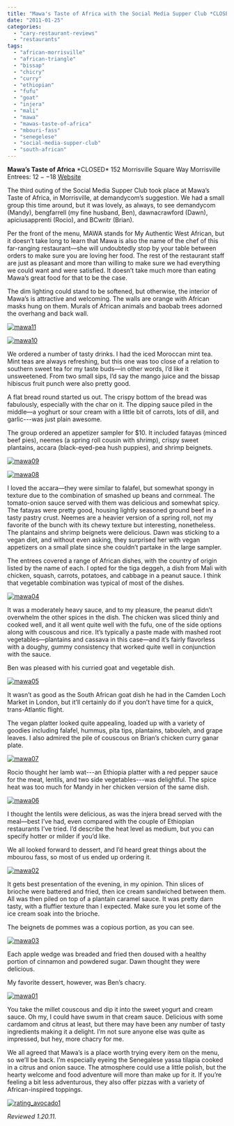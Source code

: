 ```yaml
---
title: "Mawa's Taste of Africa with the Social Media Supper Club *CLOSED*"
date: "2011-01-25"
categories:
  - "cary-restaurant-reviews"
  - "restaurants"
tags:
  - "african-morrisville"
  - "african-triangle"
  - "bissap"
  - "chicry"
  - "curry"
  - "ethiopian"
  - "fufu"
  - "goat"
  - "injera"
  - "mali"
  - "mawa"
  - "mawas-taste-of-africa"
  - "mbouri-fass"
  - "senegelese"
  - "social-media-supper-club"
  - "south-african"
---
```


**Mawa’s Taste of Africa** \*CLOSED\* 152 Morrisville Square Way Morrisville Entrees: $12--$18 [Website](http://www.mawa-nc.com/Taste-of-Africa.html)

The third outing of the Social Media Supper Club took place at Mawa’s Taste of Africa, in Morrisville, at demandycom’s suggestion. We had a small group this time around, but it was lovely, as always, to see demandycom (Mandy), bengfarrell (my fine husband, Ben), dawnacrawford (Dawn), apiciusapprenti (Rocio), and BCwritr (Brian).

Per the front of the menu, MAWA stands for My Authentic West African, but it doesn’t take long to learn that Mawa is also the name of the chef of this far-ranging restaurant—she will undoubtedly stop by your table between orders to make sure you are loving her food. The rest of the restaurant staff are just as pleasant and more than willing to make sure we had everything we could want and were satisfied. It doesn’t take much more than eating Mawa’s great food for that to be the case.

The dim lighting could stand to be softened, but otherwise, the interior of Mawa’s is attractive and welcoming. The walls are orange with African masks hung on them. Murals of African animals and baobab trees adorned the overhang and back wall.




<div class="caption">

[![](http://s3.amazonaws.com/thegourmez-wpmedia/2011/01/mawa11.jpg "mawa11")](http://s3.amazonaws.com/thegourmez-wpmedia/2011/01/mawa11.jpg)</div>





<div class="caption">

[![](http://s3.amazonaws.com/thegourmez-wpmedia/2011/01/mawa10.jpg "mawa10")](http://s3.amazonaws.com/thegourmez-wpmedia/2011/01/mawa10.jpg)</div>


We ordered a number of tasty drinks. I had the iced Moroccan mint tea. Mint teas are always refreshing, but this one was too close of a relation to southern sweet tea for my taste buds—in other words, I’d like it unsweetened. From two small sips, I’d say the mango juice and the bissap hibiscus fruit punch were also pretty good.

A flat bread round started us out. The crispy bottom of the bread was fabulously, especially with the char on it. The dipping sauce piled in the middle—a yoghurt or sour cream with a little bit of carrots, lots of dill, and garlic---was just plain awesome.

The group ordered an appetizer sampler for $10. It included fatayas (minced beef pies), neemes (a spring roll cousin with shrimp), crispy sweet plantains, accara (black-eyed-pea hush puppies), and shrimp beignets.

[![](http://s3.amazonaws.com/thegourmez-wpmedia/2011/01/mawa09.jpg "mawa09")](http://s3.amazonaws.com/thegourmez-wpmedia/2011/01/mawa09.jpg)




<div class="caption">

[![](http://s3.amazonaws.com/thegourmez-wpmedia/2011/01/mawa08.jpg "mawa08")](http://s3.amazonaws.com/thegourmez-wpmedia/2011/01/mawa08.jpg)</div>


I loved the accara—they were similar to falafel, but somewhat spongy in texture due to the combination of smashed up beans and cornmeal. The tomato-onion sauce served with them was delicious and somewhat spicy. The fatayas were pretty good, housing lightly seasoned ground beef in a tasty pastry crust. Neemes are a heavier version of a spring roll, not my favorite of the bunch with its chewy texture but interesting, nonetheless. The plantains and shrimp beignets were delicious. Dawn was sticking to a vegan diet, and without even asking, they surprised her with vegan appetizers on a small plate since she couldn’t partake in the large sampler.

The entrees covered a range of African dishes, with the country of origin listed by the name of each. I opted for the tiga deggeh, a dish from Mali with chicken, squash, carrots, potatoes, and cabbage in a peanut sauce. I think that vegetable combination was typical of most of the dishes.

[![](http://s3.amazonaws.com/thegourmez-wpmedia/2011/01/mawa04.jpg "mawa04")](http://s3.amazonaws.com/thegourmez-wpmedia/2011/01/mawa04.jpg)

It was a moderately heavy sauce, and to my pleasure, the peanut didn’t overwhelm the other spices in the dish. The chicken was sliced thinly and cooked well, and it all went quite well with the fufu, one of the side options along with couscous and rice. It’s typically a paste made with mashed root vegetables—plantains and cassava in this case—and it’s fairly flavorless with a doughy, gummy consistency that worked quite well in conjunction with the sauce.

Ben was pleased with his curried goat and vegetable dish.

[![](http://s3.amazonaws.com/thegourmez-wpmedia/2011/01/mawa05.jpg "mawa05")](http://s3.amazonaws.com/thegourmez-wpmedia/2011/01/mawa05.jpg)

It wasn’t as good as the South African goat dish he had in the Camden Loch Market in London, but it’ll certainly do if you don’t have time for a quick, trans-Atlantic flight.

The vegan platter looked quite appealing, loaded up with a variety of goodies including falafel, hummus, pita tips, plantains, tabouleh, and grape leaves. I also admired the pile of couscous on Brian’s chicken curry ganar plate.

[![](http://s3.amazonaws.com/thegourmez-wpmedia/2011/01/mawa07.jpg "mawa07")](http://s3.amazonaws.com/thegourmez-wpmedia/2011/01/mawa07.jpg)

Rocio thought her lamb wat---an Ethiopia platter with a red pepper sauce for the meat, lentils, and two side vegetables---was delightful. The spice heat was too much for Mandy in her chicken version of the same dish.

[![](http://s3.amazonaws.com/thegourmez-wpmedia/2011/01/mawa06.jpg "mawa06")](http://s3.amazonaws.com/thegourmez-wpmedia/2011/01/mawa06.jpg)

I thought the lentils were delicious, as was the injera bread served with the meal—best I’ve had, even compared with the couple of Ethiopian restaurants I’ve tried. I’d describe the heat level as medium, but you can specify hotter or milder if you’d like.

We all looked forward to dessert, and I’d heard great things about the mbourou fass, so most of us ended up ordering it.

[![](http://s3.amazonaws.com/thegourmez-wpmedia/2011/01/mawa02.jpg "mawa02")](http://s3.amazonaws.com/thegourmez-wpmedia/2011/01/mawa02.jpg)

It gets best presentation of the evening, in my opinion. Thin slices of brioche were battered and fried, then ice cream sandwiched between them. All was then piled on top of a plantain caramel sauce. It was pretty darn tasty, with a fluffier texture than I expected. Make sure you let some of the ice cream soak into the brioche.

The beignets de pommes was a copious portion, as you can see.

[![](http://s3.amazonaws.com/thegourmez-wpmedia/2011/01/mawa03.jpg "mawa03")](http://s3.amazonaws.com/thegourmez-wpmedia/2011/01/mawa03.jpg)

Each apple wedge was breaded and fried then doused with a healthy portion of cinnamon and powdered sugar. Dawn thought they were delicious.

My favorite dessert, however, was Ben’s chacry.

[![](http://s3.amazonaws.com/thegourmez-wpmedia/2011/01/mawa01.jpg "mawa01")](http://s3.amazonaws.com/thegourmez-wpmedia/2011/01/mawa01.jpg)

You take the millet couscous and dip it into the sweet yogurt and cream sauce. Oh my, I could have swum in that cream sauce. Delicious with some cardamom and citrus at least, but there may have been any number of tasty ingredients making it a delight. I’m not sure anyone else was quite as impressed, but hey, more chacry for me.

We all agreed that Mawa’s is a place worth trying every item on the menu, so we’ll be back. I’m especially eyeing the Senegalese yassa tilapia cooked in a citrus and onion sauce. The atmosphere could use a little polish, but the hearty welcome and food adventure will more than make up for it. If you’re feeling a bit less adventurous, they also offer pizzas with a variety of African-inspired toppings.

[![](http://s3.amazonaws.com/thegourmez-wpmedia/2009/02/rating_avocado1.gif "rating_avocado1")](http://s3.amazonaws.com/thegourmez-wpmedia/2009/02/rating_avocado1.gif)

_Reviewed 1.20.11._
